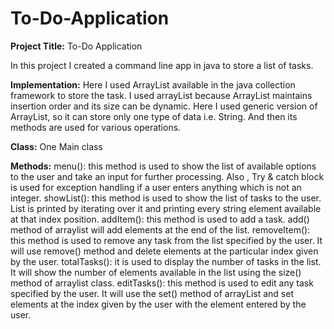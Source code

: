 # To-Do-Application

**Project Title:**  To-Do Application

In this project I created a command line app in java to store a list of tasks. 

**Implementation:**
Here I used ArrayList available in the java collection framework to store the task. I used arrayList because ArrayList maintains insertion order and its size can be dynamic. Here I used generic version of ArrayList, so it can store only one type of data i.e. String.  And then its  methods are used for various operations. 


**Class:**
One Main class

**Methods:**
menu(): this method is used to show the list of available options to the user and take an input for further processing. Also , Try & catch block is used for exception handling if a user enters anything which is not an integer. 
showList(): this method is used to show the list of tasks to the user. List is printed by iterating over it and printing every string element available at that index position.
addItem(): this method is used to add a task. add() method of arraylist will add elements at the end of the list.
removeItem(): this method is used to remove any task from the list specified by the user. It will use remove() method and delete elements at the particular index given by the user. 
totalTasks(): it is used to display the number of tasks in the list. It will show the number of elements available in the list using the size() method of arraylist class.
editTasks(): this method is used to edit any task specified by the user. It will use the set() method of arrayList and set elements at the index given by the user with the element entered by the user. 

